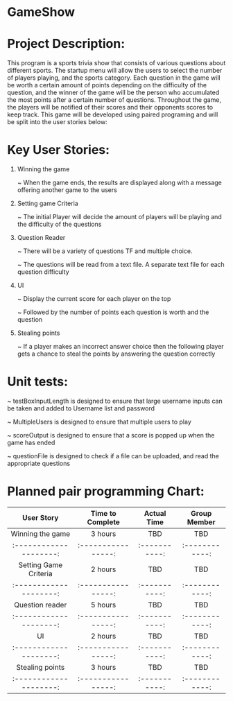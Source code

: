 # GameShow

# Project Description:

This program is a sports trivia show that consists of various questions about different sports. The startup menu will allow the users to select the number of players playing, and the sports category. Each question in the game will be worth a certain amount of points depending on the difficulty of the question, and the winner of the game will be the person who accumulated the most points after a certain number of questions. Throughout the game, the players will be notified of their scores and their opponents scores to keep track. This game will be developed using paired programing and will be split into the user stories below:

# Key User Stories:
   1. Winning the game

      ~ When the game ends, the results are displayed along with a message offering another game to the users
   2. Setting game Criteria

      ~ The initial Player will decide the amount of players will be playing and the difficulty of the questions

   3. Question Reader

      ~ There will be a variety of questions TF and multiple choice.

      ~ The questions will be read from a text file. A separate text file for each question difficulty

   4. UI

      ~ Display the current score for each player on the top

      ~ Followed by the number of points each question is worth and the question

   5. Stealing points

      ~ If a player makes an incorrect answer choice then the following player gets a chance to steal the points by answering the question correctly

# Unit tests:
  ~ testBoxInputLength is designed to ensure that large username inputs can be taken and added to Username list and password

  ~ MultipleUsers is designed to ensure that multiple users to play

  ~ scoreOutput is designed to ensure that a score is popped up when the game has ended

  ~ questionFile is designed to check if a file can be uploaded, and read the appropriate questions



# Planned pair programming Chart:

User Story            | Time to Complete | Actual Time | Group Member
:--------------------:|:----------------:|:-----------:|:------------:
Winning the game      | 3 hours          | TBD         | TBD
:--------------------:|:----------------:|:-----------:|:------------:
Setting Game Criteria | 2 hours          | TBD         | TBD
:--------------------:|:----------------:|:-----------:|:------------:
Question reader       | 5 hours          | TBD         | TBD
:--------------------:|:----------------:|:-----------:|:------------:
UI                    | 2 hours          | TBD         | TBD
:--------------------:|:----------------:|:-----------:|:------------:
Stealing points       | 3 hours          | TBD         | TBD
:--------------------:|:----------------:|:-----------:|:------------:
